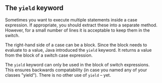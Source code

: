## The `yield` keyword

Sometimes you want to execute multiple statements inside a case expression.
If appropriate, you should extract these into a separate method.
However, for a small number of lines it is acceptable to keep them in the switch.

The right-hand side of a case can be a block.
Since the block needs to evaluate to a value, Java introduced the `yield` keyword.
It returns a value from the block of a switch case expression.

The `yield` keyword can only be used in the block of switch expressions.
This ensures backwards compatability (in case you named any of your classes "yield").
There is no other use of `yield` – yet.